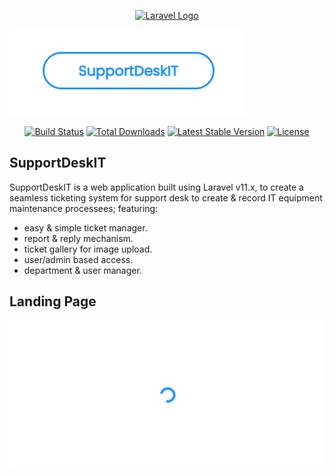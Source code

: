 <p align="center"><a href="https://laravel.com" target="_blank"><img src="https://raw.githubusercontent.com/laravel/art/master/logo-lockup/5%20SVG/2%20CMYK/1%20Full%20Color/laravel-logolockup-cmyk-red.svg" width="400" alt="Laravel Logo"></a></p>

<img src="https://github.com/zF-9/SupportDeskIT/blob/main/public/SupportDeskIT.gif"/>

<p align="center">
<a href="https://github.com/laravel/framework/actions"><img src="https://github.com/laravel/framework/workflows/tests/badge.svg" alt="Build Status"></a>
<a href="https://packagist.org/packages/laravel/framework"><img src="https://img.shields.io/packagist/dt/laravel/framework" alt="Total Downloads"></a>
<a href="https://packagist.org/packages/laravel/framework"><img src="https://img.shields.io/packagist/v/laravel/framework" alt="Latest Stable Version"></a>
<a href="https://packagist.org/packages/laravel/framework"><img src="https://img.shields.io/packagist/l/laravel/framework" alt="License"></a>
</p>

## SupportDeskIT

SupportDeskIT is a web application built using Laravel v11.x, to create a seamless ticketing system for support desk to create & record IT equipment maintenance processees; featuring:

- easy & simple ticket manager.
- report & reply mechanism.
- ticket gallery for image upload.
- user/admin based access.
- department & user manager.


## Landing Page

<img src="https://github.com/zF-9/SupportDeskIT/blob/main/public/SupportDeskIT_homepage.gif"/>

